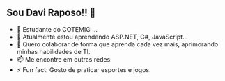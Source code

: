 ## Sou Davi Raposo!! 👋

- 🔭 Estudante do COTEMIG ...
- 🌱 Atualmente estou aprendendo ASP.NET, C#, JavaScript...
- 👯 Quero colaborar de forma que aprenda cada vez mais, aprimorando minhas habilidades de TI.
- 📫 Me encontre em outras redes: 
- ⚡ Fun fact: Gosto de praticar esportes e jogos.

  
